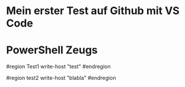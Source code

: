 # Mein erster Test auf Github mit VS Code
# PowerShell Zeugs

#region Test1
write-host "test"
#endregion

#region test2
write-host "blabla"
#endregion
